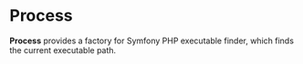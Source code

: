 # Process

**Process** provides a factory for Symfony PHP executable finder, which finds the current executable path.
